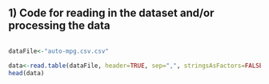 
## 1) Code for reading in the dataset and/or processing the data

```r

dataFile<-"auto-mpg.csv.csv"

data<-read.table(dataFile, header=TRUE, sep=",", stringsAsFactors=FALSE, dec=".")
head(data)

```
